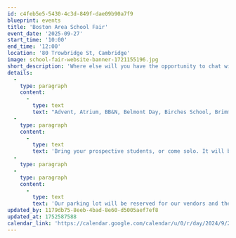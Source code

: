 ```yaml
---
id: c4feb5e5-5430-4c3d-849f-dae09b90a7f9
blueprint: events
title: 'Boston Area School Fair'
event_date: '2025-09-27'
start_time: '10:00'
end_time: '12:00'
location: '80 Trowbridge St, Cambridge'
image: school-fair-website-banner-1721155196.jpg
short_description: 'Where else will you have the opportunity to chat with admissions representatives from over 25 Boston area preK through 12th grade independent and public schools all in one place? On Saturday, September 28th from 10am to 12pm, Cambridge-Ellis is the place you’ll want to be! Come see what makes each school unique, have all your questions answered, and head home with loads of information and some pretty awesome swag to boot! Schools represented at the Boston Area School Fair will include:'
details:
  -
    type: paragraph
    content:
      -
        type: text
        text: "Advent, Atrium, BB&N, Belmont Day, Birches School, Brimmer & May, British International School of Boston, Cambridge-Ellis School, Cambridge Friends, Cambridge Public Schools, Charles River School, Chestnut Hill School, Fayerweather, Fessenden, German International School Boston, International School of Boston, The Learning Project, Lesley Ellis, Meadowbrook, Milton Academy, Park School, The Sage School, Shady Hill, Somerville Public Schools, St. John's North End, Tenacre Country Day School, Waldorf School of Lexington, & Wellan Montessori"
  -
    type: paragraph
    content:
      -
        type: text
        text: 'Bring your prospective students, or come solo. It will be a fun and informative event for all ages! Our playground will be open during the hours of the event (please make sure an adult is supervising your child at all times).'
  -
    type: paragraph
  -
    type: paragraph
    content:
      -
        type: text
        text: 'Our parking lot will be reserved for our vendors and their tents. Parking considerations have been granted through the city of Cambridge on the day of the event between 10am-1pm on Trowbridge St., Kirkland St., Roberts Rd., and Irving St. There is also metered parking located on Cambridge St.'
updated_by: 1179db75-8eeb-4bad-8e60-d5005aef7ef8
updated_at: 1752587588
calendar_link: 'https://calendar.google.com/calendar/u/0/r/day/2024/9/28?amp;tmeid=MDRwNWY4c2sydjF1YjY1cTM4aXBtdXJvbnIgY19mNDRmNTg2NWYwNTVlNmM5MTVmNGQxY2RkZjliNzRjMzFjOGQ0YWUxZjNlZjkyZWY2ZDU4ZDllNTc2NTQ5OTc0QGc&amp;tmsrc=c_f44f5865f055e6c915f4d1cddf9b74c31c8d4ae1f3ef92ef6d58d9e576549974%40group.calendar.google.com'
---
```

